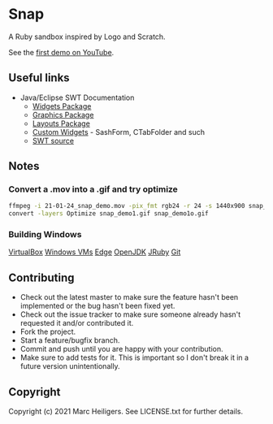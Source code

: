 # Snap

A Ruby sandbox inspired by Logo and Scratch.

See the [first demo on YouTube](https://youtu.be/RmqDCCKt7sc).

## Useful links

* Java/Eclipse SWT Documentation
  * [Widgets Package](https://javadoc.scijava.org/Eclipse/org/eclipse/swt/widgets/package-summary.html)
  * [Graphics Package](https://javadoc.scijava.org/Eclipse/org/eclipse/swt/graphics/package-summary.html)
  * [Layouts Package](https://javadoc.scijava.org/Eclipse/org/eclipse/swt/layout/package-summary.html)
  * [Custom Widgets](https://javadoc.scijava.org/Eclipse/org/eclipse/swt/custom/package-summary.html) - SashForm, CTabFolder and such
  * [SWT source](https://github.com/eclipse/eclipse.platform.swt)

## Notes

### Convert a .mov into a .gif and try optimize

``` bash
ffmpeg -i 21-01-24_snap_demo.mov -pix_fmt rgb24 -r 24 -s 1440x900 snap_demo1.gif
convert -layers Optimize snap_demo1.gif snap_demo1o.gif
```

### Building Windows

[VirtualBox](https://www.virtualbox.org/wiki/Downloads)
[Windows VMs](https://developer.microsoft.com/en-us/microsoft-edge/tools/vms/)
[Edge](https://www.microsoft.com/en-us/edge)
[OpenJDK](https://adoptopenjdk.net)
[JRuby](https://www.jruby.org/download)
[Git](https://git-scm.com/downloads)


## Contributing

* Check out the latest master to make sure the feature hasn't been
    implemented or the bug hasn't been fixed yet.
* Check out the issue tracker to make sure someone already hasn't
    requested it and/or contributed it.
* Fork the project.
* Start a feature/bugfix branch.
* Commit and push until you are happy with your contribution.
* Make sure to add tests for it. This is important so I don't break it
    in a future version unintentionally.


## Copyright

Copyright (c) 2021 Marc Heiligers. See LICENSE.txt for further details.

